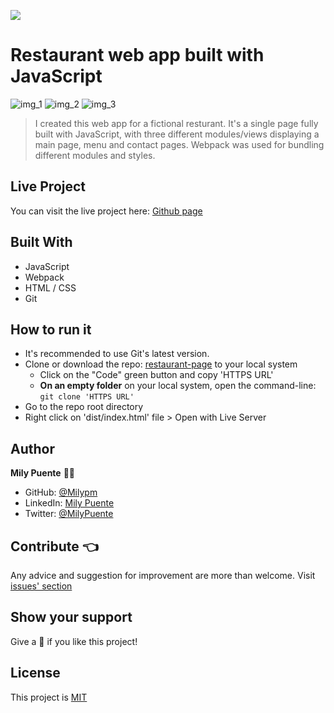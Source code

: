 ![](https://img.shields.io/badge/Microverse-blueviolet)
# Restaurant web app built with JavaScript

![img_1](https://user-images.githubusercontent.com/54684961/115102886-7b7e4580-9f13-11eb-84e7-bdc836de44a0.png)
![img_2](https://user-images.githubusercontent.com/54684961/115102913-99e44100-9f13-11eb-863d-2fb1f3260036.png)
![img_3](https://user-images.githubusercontent.com/54684961/115102923-a5d00300-9f13-11eb-883d-d772a9ef3b93.png)


> I created this web app for a fictional resturant. It's a single page fully built with JavaScript, with three different modules/views displaying a main page, menu and contact pages. Webpack was used for bundling different modules and styles.

## Live Project
You can visit the live project here: [Github page](https://milypm.github.io/restaurant-page-JS/)

## Built With
- JavaScript
- Webpack
- HTML / CSS
- Git
 
## How to run it
- It's recommended to use Git's latest version.
- Clone or download the repo: [restaurant-page](hhttps://github.com/Milypm/restaurant-page-JS) to your local system
    - Click on the "Code" green button and copy 'HTTPS URL'
    - **On an empty folder** on your local system, open the command-line: `git clone 'HTTPS URL'`
- Go to the repo root directory
- Right click on 'dist/index.html' file > Open with Live Server

## Author
**Mily Puente** :woman_technologist:
- GitHub: [@Milypm](https://github.com/Milypm)
- LinkedIn: [Mily Puente](https://www.linkedin.com/in/milypuentem/)
- Twitter: [@MilyPuente](https://twitter.com/MilyPuente)
 
## Contribute :point_left:
Any advice and suggestion for improvement are more than welcome.
Visit [issues' section](https://github.com/Milypm/restaurant-page-JS/issues)

## Show your support
Give a :star2: if you like this project!

## License
This project is [MIT](https://github.com/Milypm/restaurant-page-JS/blob/development/LICENSE)
